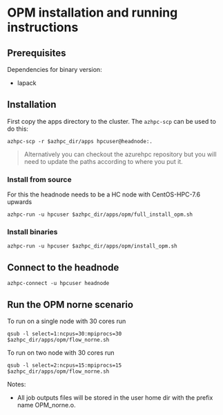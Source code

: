 # OPM installation and running instructions

## Prerequisites

Dependencies for binary version:

* lapack

## Installation 

First copy the apps directory to the cluster.  The `azhpc-scp` can be used to do this:

    azhpc-scp -r $azhpc_dir/apps hpcuser@headnode:.


> Alternatively you can checkout the azurehpc repository but you will need to update the paths according to where you put it.

### Install from source

For this the headnode needs to be a HC node with CentOS-HPC-7.6 upwards

```
azhpc-run -u hpcuser $azhpc_dir/apps/opm/full_install_opm.sh
```

### Install binaries

```
azhpc-run -u hpcuser $azhpc_dir/apps/opm/install_opm.sh
```

## Connect to the headnode

```
azhpc-connect -u hpcuser headnode
```

## Run the OPM norne scenario
To run on a single node with 30 cores run
```
qsub -l select=1:ncpus=30:mpiprocs=30 $azhpc_dir/apps/opm/flow_norne.sh
```

To run on two node with 30 cores run
```
qsub -l select=2:ncpus=15:mpiprocs=15 $azhpc_dir/apps/opm/flow_norne.sh
```

Notes:
- All job outputs files will be stored in the user home dir with the prefix name OPM_norne.o<job id>.